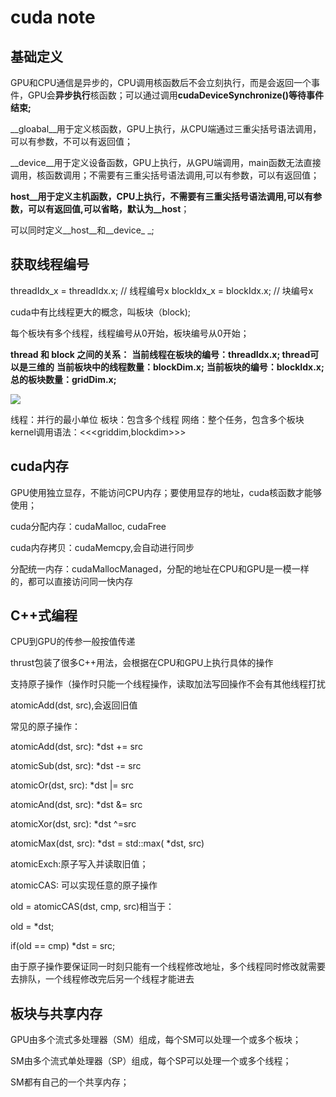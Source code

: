 # cuda note
## 基础定义

GPU和CPU通信是异步的，CPU调用核函数后不会立刻执行，而是会返回一个事件，GPU会**异步执行**核函数；可以通过调用**cudaDeviceSynchronize()等待事件结束;**

__gloabal__用于定义核函数，GPU上执行，从CPU端通过三重尖括号语法调用，可以有参数，不可以有返回值；

__device__用于定义设备函数，GPU上执行，从GPU端调用，main函数无法直接调用，核函数调用；不需要有三重尖括号语法调用,可以有参数，可以有返回值；

__host__用于定义主机函数，CPU上执行，不需要有三重尖括号语法调用,可以有参数，可以有返回值,可以省略，默认为__host__；

可以同时定义__host__和__device_ _;

## 获取线程编号

threadIdx_x = threadIdx.x; // 线程编号x
blockIdx_x = blockIdx.x;  // 块编号x

cuda中有比线程更大的概念，叫板块（block);

每个板块有多个线程，线程编号从0开始，板块编号从0开始；

**thread 和 block 之间的关系：**
**当前线程在板块的编号：threadIdx.x; thread可以是三维的**
**当前板块中的线程数量：blockDim.x;**
**当前板块的编号：blockIdx.x;**
**总的板块数量：gridDim.x;**

![](../pic/1.png)

线程：并行的最小单位
板块：包含多个线程
网络：整个任务，包含多个板块
kernel调用语法：<<<griddim,blockdim>>>

## cuda内存

GPU使用独立显存，不能访问CPU内存；要使用显存的地址，cuda核函数才能够使用；

cuda分配内存：cudaMalloc,  cudaFree

cuda内存拷贝：cudaMemcpy,会自动进行同步

分配统一内存：cudaMallocManaged，分配的地址在CPU和GPU是一模一样的，都可以直接访问同一快内存

## C++式编程

CPU到GPU的传参一般按值传递

thrust包装了很多C++用法，会根据在CPU和GPU上执行具体的操作

支持原子操作（操作时只能一个线程操作，读取加法写回操作不会有其他线程打扰

atomicAdd(dst, src),会返回旧值

常见的原子操作：

atomicAdd(dst, src): *dst += src

atomicSub(dst, src): *dst -= src

atomicOr(dst, src): *dst |= src

atomicAnd(dst, src): *dst &= src

atomicXor(dst, src): *dst ^=src

atomicMax(dst, src): *dst = std::max( *dst, src)

atomicExch:原子写入并读取旧值；

atomicCAS: 可以实现任意的原子操作

old = atomicCAS(dst, cmp, src)相当于：

old = *dst;

if(old  == cmp) *dst = src;

由于原子操作要保证同一时刻只能有一个线程修改地址，多个线程同时修改就需要去排队，一个线程修改完后另一个线程才能进去

## 板块与共享内存

GPU由多个流式多处理器（SM）组成，每个SM可以处理一个或多个板块；

SM由多个流式单处理器（SP）组成，每个SP可以处理一个或多个线程；

SM都有自己的一个共享内存；

